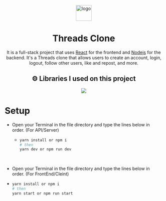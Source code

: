 <div align="center">

<img src="https://upload.wikimedia.org/wikipedia/commons/0/01/Threads_%28app%29.svg" alt="logo" width="50" height="auto" />
  
# Threads Clone
 It is a full-stack project that uses [React](https://react.dev/) for the frontend and [Nodejs](https://www.nodejs.org/) for the backend. It's a Threads clone that allows users to create an account, login, logout, follow other users, like and repost, and more.

## ⚙️ Libraries I used on this project
   
<img src="https://skillicons.dev/icons?i=express,nodejs,typescript,javascript,react,mongodb,tailwind&theme=dark" />
</div>
 
# Setup
- Open your Terminal in the file directory and type the lines below in order.
(For API/Server)
  - ```bash
    yarn install or npm i
    # then
    yarn dev or npm run dev
    ```
<br />

 - Open your Terminal in the file directory and type the lines below in order.
(For FrontEnd/Cleint)
  - ```bash
    yarn install or npm i
    # then
    yarn start or npm run start
    ```
<br />


